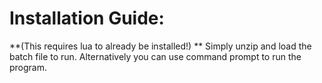 # Installation Guide:
**(This requires lua to already be installed!) **
Simply unzip and load the batch file to run. Alternatively you can use command prompt to run the program.
